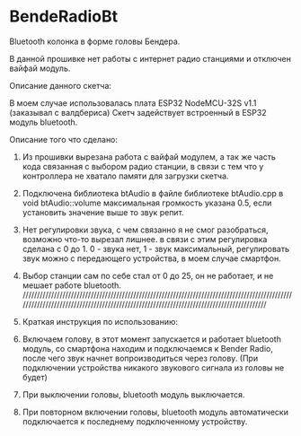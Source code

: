 # BendeRadioBt
Bluetooth колонка в форме головы Бендера.

В данной прошивке нет работы с интернет радио станциями и отключен вайфай модуль.

Описание данного скетча:

В моем случае использовалась плата ESP32 NodeMCU-32S v1.1 (заказывал с валдбериса)
Скетч задействует встроенный в ESP32 модуль bluetooth.

Описание того что сделано:
1. Из прошивки вырезана работа с вайфай модулем, а так же часть кода связанная с выбором радио станции, в связи с тем что у контроллера не хватало памяти для загрузки скетча.

2. Подключена библиотека btAudio
в файле библиотеке btAudio.cpp в void btAudio::volume максимальная громкость указана 0.5, если установить значение выше то звук репит.

3. Нет регулировки звука, с чем связанно я не смог разобраться, возможно что-то вырезал лишнее.
в связи с этим регулировка сделана с 0 до 1.
0 - звука нет, 1 - звук максимальный, регулировать звук можно с передающего устройства, в моем случае смартфон.

4. Выбор станции сам по себе стал от 0 до 25, он не работает, и не мешает работе bluetooth.
/////////////////////////////////////////////////////////////////////////////////////////////////////////////////////////////////////////////////////////////////////////////////////

5. Краткая инструкция по использованию:
1. Включаем голову, в этот момент запускается и работает bluetooth модуль,
со смартфона находим и подключаемся к Bender Radio, после чего звук начнет вопроизводиться через голову.
(При подключении устройства никакого звукового сигнала из головы не будет)

2. При выключении головы, bluetooth модуль выключается.

3. При повторном включении головы, bluetooth модуль автоматически подключается к последнему подключенному устройству. 
